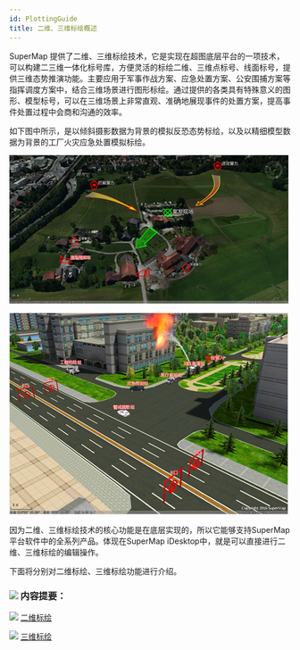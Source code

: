 ```yaml
---
id: PlottingGuide
title: 二维、三维标绘概述
---
```

SuperMap
提供了二维、三维标绘技术，它是实现在超图底层平台的一项技术，可以构建二三维一体化标号库，方便灵活的标绘二维、三维点标号、线面标号，提供三维态势推演功能。主要应用于军事作战方案、应急处置方案、公安围捕方案等指挥调度方案中，结合三维场景进行图形标绘。通过提供的各类具有特殊意义的图形、模型标号，可以在三维场景上非常直观、准确地展现事件的处置方案，提高事件处置过程中会商和沟通的效率。

如下图中所示，是以倾斜摄影数据为背景的模拟反恐态势标绘，以及以精细模型数据为背景的工厂火灾应急处置模拟标绘。

![](img/3DPlotting_OSGB.png)  

![](img/3DPlotting_City.png)  

  
因为二维、三维标绘技术的核心功能是在底层实现的，所以它能够支持SuperMap平台软件中的全系列产品。体现在SuperMap
iDesktop中，就是可以直接进行二维、三维标绘的编辑操作。

下面将分别对二维标绘、三维标绘功能进行介绍。

### ![](../../img/read.gif) 内容提要：

![](../../img/smalltitle.png)  [二维标绘](2DPlotting/2DPlotting.html)

![](../../img/smalltitle.png)  [三维标绘](3DPlotting/3DPlotting.html)

